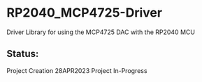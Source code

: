 # RP2040_MCP4725-Driver
Driver Library for using the MCP4725 DAC with the RP2040 MCU

## Status:
Project Creation 28APR2023
Project In-Progress
